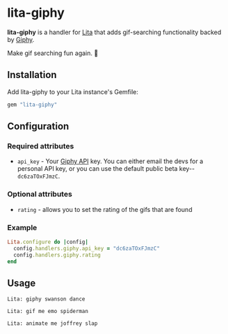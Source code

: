 # lita-giphy

**lita-giphy** is a handler for [Lita](https://github.com/jimmycuadra/lita) that adds gif-searching functionality backed by [Giphy](http://giphy.com).

Make gif searching fun again. :tada:

## Installation

Add lita-giphy to your Lita instance's Gemfile:
``` ruby
gem "lita-giphy"
```

## Configuration

### Required attributes
* `api_key` - Your [Giphy API](https://github.com/giphy/GiphyAPI) key. You can either email the devs for a personal API key, or you can use the default public beta key-- `dc6zaTOxFJmzC`.

### Optional attributes
* `rating` - allows you to set the rating of the gifs that are found

### Example

``` ruby
Lita.configure do |config|
  config.handlers.giphy.api_key = "dc6zaTOxFJmzC"
  config.handlers.giphy.rating
end
```

## Usage

```
Lita: giphy swanson dance
```

```
Lita: gif me emo spiderman
```

```
Lita: animate me joffrey slap
```
